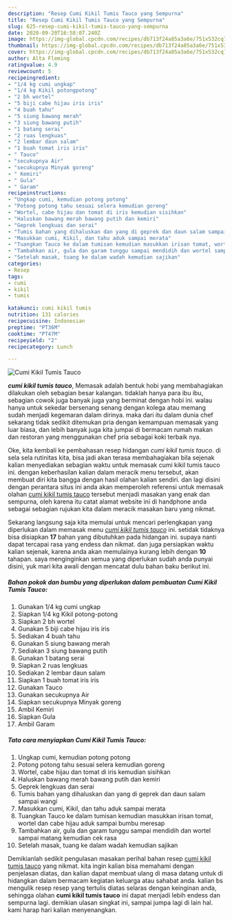 ```yaml
---
description: "Resep Cumi Kikil Tumis Tauco yang Sempurna"
title: "Resep Cumi Kikil Tumis Tauco yang Sempurna"
slug: 625-resep-cumi-kikil-tumis-tauco-yang-sempurna
date: 2020-09-20T16:58:07.240Z
image: https://img-global.cpcdn.com/recipes/db713f24a85a3a6e/751x532cq70/cumi-kikil-tumis-tauco-foto-resep-utama.jpg
thumbnail: https://img-global.cpcdn.com/recipes/db713f24a85a3a6e/751x532cq70/cumi-kikil-tumis-tauco-foto-resep-utama.jpg
cover: https://img-global.cpcdn.com/recipes/db713f24a85a3a6e/751x532cq70/cumi-kikil-tumis-tauco-foto-resep-utama.jpg
author: Alta Fleming
ratingvalue: 4.9
reviewcount: 5
recipeingredient:
- "1/4 kg cumi ungkap"
- "1/4 kg Kikil potongpotong"
- "2 bh wortel"
- "5 biji cabe hijau iris iris"
- "4 buah tahu"
- "5 siung bawang merah"
- "3 siung bawang putih"
- "1 batang serai"
- "2 ruas lengkuas"
- "2 lembar daun salam"
- "1 buah tomat iris iris"
- " Tauco"
- "secukupnya Air"
- "secukupnya Minyak goreng"
- " Kemiri"
- " Gula"
- " Garam"
recipeinstructions:
- "Ungkap cumi, kemudian potong potong"
- "Potong potong tahu sesuai selera kemudian goreng"
- "Wortel, cabe hijau dan tomat di iris kemudian sisihkan"
- "Haluskan bawang merah bawang putih dan kemiri"
- "Geprek lengkuas dan serai"
- "Tumis bahan yang dihaluskan dan yang di geprek dan daun salam sampai wangi"
- "Masukkan cumi, Kikil, dan tahu aduk sampai merata"
- "Tuangkan Tauco ke dalam tumisan kemudian masukkan irisan tomat, wortel dan cabe hijau aduk sampai bumbu meresap"
- "Tambahkan air, gula dan garam tunggu sampai mendidih dan wortel sampai matang kemudian cek rasa"
- "Setelah masak, tuang ke dalam wadah kemudian sajikan"
categories:
- Resep
tags:
- cumi
- kikil
- tumis

katakunci: cumi kikil tumis 
nutrition: 131 calories
recipecuisine: Indonesian
preptime: "PT36M"
cooktime: "PT47M"
recipeyield: "2"
recipecategory: Lunch

---
```



![Cumi Kikil Tumis Tauco](https://img-global.cpcdn.com/recipes/db713f24a85a3a6e/751x532cq70/cumi-kikil-tumis-tauco-foto-resep-utama.jpg)

<b><i>cumi kikil tumis tauco</i></b>, Memasak adalah bentuk hobi yang membahagiakan dilakukan oleh sebagian besar kalangan. tidaklah hanya para ibu ibu, sebagian cowok juga banyak juga yang berminat dengan hobi ini. walau hanya untuk sekedar bersenang senang dengan kolega atau memang sudah menjadi kegemaran dalam dirinya. maka dari itu dalam dunia chef sekarang tidak sedikit ditemukan pria dengan kemampuan memasak yang luar biasa, dan lebih banyak juga kita jumpai di bermacam rumah makan dan restoran yang menggunakan chef pria sebagai koki terbaik nya.

Oke, kita kembali ke pembahasan resep hidangan <i>cumi kikil tumis tauco</i>. di sela sela rutinitas kita, bisa jadi akan terasa membahagiakan bila sejenak kalian menyediakan sebagian waktu untuk memasak cumi kikil tumis tauco ini. dengan keberhasilan kalian dalam meracik menu tersebut, akan membuat diri kita bangga dengan hasil olahan kalian sendiri. dan lagi disini dengan perantara situs ini anda akan memperoleh referensi untuk memasak olahan <u>cumi kikil tumis tauco</u> tersebut menjadi masakan yang enak dan sempurna, oleh karena itu catat alamat website ini di handphone anda sebagai sebagian rujukan kita dalam meracik masakan baru yang nikmat.




Sekarang langsung saja kita memulai untuk mencari perlengkapan yang diperlukan dalam memasak menu <u><i>cumi kikil tumis tauco</i></u> ini. setidak tidaknya bisa disiapkan <b>17</b> bahan yang dibutuhkan pada hidangan ini. supaya nanti dapat tercapai rasa yang endess dan nikmat. dan juga persiapkan waktu kalian sejenak, karena anda akan memulainya kurang lebih dengan <b>10</b> tahapan. saya menginginkan semua yang diperlukan sudah anda punyai disini, yuk mari kita awali dengan mencatat dulu bahan baku berikut ini.

<!--inarticleads1-->

##### Bahan pokok dan bumbu yang diperlukan dalam pembuatan Cumi Kikil Tumis Tauco:

1. Gunakan 1/4 kg cumi ungkap
1. Siapkan 1/4 kg Kikil potong-potong
1. Siapkan 2 bh wortel
1. Gunakan 5 biji cabe hijau iris iris
1. Sediakan 4 buah tahu
1. Gunakan 5 siung bawang merah
1. Sediakan 3 siung bawang putih
1. Gunakan 1 batang serai
1. Siapkan 2 ruas lengkuas
1. Sediakan 2 lembar daun salam
1. Siapkan 1 buah tomat iris iris
1. Gunakan  Tauco
1. Gunakan secukupnya Air
1. Siapkan secukupnya Minyak goreng
1. Ambil  Kemiri
1. Siapkan  Gula
1. Ambil  Garam




<!--inarticleads2-->

##### Tata cara menyiapkan Cumi Kikil Tumis Tauco:

1. Ungkap cumi, kemudian potong potong
1. Potong potong tahu sesuai selera kemudian goreng
1. Wortel, cabe hijau dan tomat di iris kemudian sisihkan
1. Haluskan bawang merah bawang putih dan kemiri
1. Geprek lengkuas dan serai
1. Tumis bahan yang dihaluskan dan yang di geprek dan daun salam sampai wangi
1. Masukkan cumi, Kikil, dan tahu aduk sampai merata
1. Tuangkan Tauco ke dalam tumisan kemudian masukkan irisan tomat, wortel dan cabe hijau aduk sampai bumbu meresap
1. Tambahkan air, gula dan garam tunggu sampai mendidih dan wortel sampai matang kemudian cek rasa
1. Setelah masak, tuang ke dalam wadah kemudian sajikan




Demikianlah sedikit pengulasan masakan perihal bahan resep <u>cumi kikil tumis tauco</u> yang nikmat. kita ingin kalian bisa memahami dengan penjelasan diatas, dan kalian dapat membuat ulang di masa datang untuk di hidangkan dalam bermacam kegiatan keluarga atau sahabat anda. kalian bs mengulik resep resep yang tertulis diatas selaras dengan keinginan anda, sehingga olahan <b>cumi kikil tumis tauco</b> ini dapat menjadi lebih endess dan sempurna lagi. demikian ulasan singkat ini, sampai jumpa lagi di lain hal. kami harap hari kalian menyenangkan.

